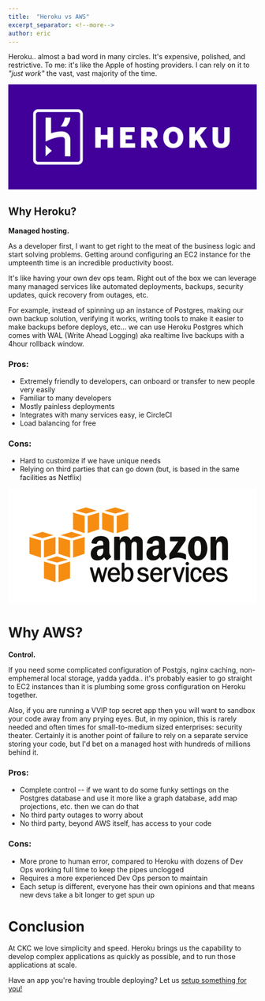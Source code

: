 ```yaml
---
title:  "Heroku vs AWS"
excerpt_separator: <!--more-->
author: eric
---
```


Heroku.. almost a bad word in many circles. It's expensive, polished, and
restrictive. To me: it's like the Apple of hosting providers. I can rely on it to
_"just work"_ the vast, vast majority of the time.


<!--more-->


<div style="text-align: center;">
    <img src="/assets/images/articles/heroku-logotype-horizontal-white.png" class="img-bordered">
</div>

## Why Heroku?

**Managed hosting.** 

As a developer first, I want to get right to the meat of the business logic and start
solving problems. Getting around configuring an EC2 instance for the
umpteenth time is an incredible productivity boost. 

It's like having your own dev ops team. Right out of the box we can leverage many 
managed services like automated deployments, backups, security updates, 
quick recovery from outages, etc.

For example, instead of spinning up an instance of Postgres, making our own backup 
solution, verifying it works, writing tools to make it easier to make backups before 
deploys, etc… we can use Heroku Postgres which comes with WAL (Write Ahead Logging) aka 
realtime live backups with a 4hour rollback window.

### Pros:
 * Extremely friendly to developers, can onboard or transfer to new people very easily
 * Familiar to many developers
 * Mostly painless deployments
 * Integrates with many services easy, ie CircleCI
 * Load balancing for free

### Cons:
 * Hard to customize if we have unique needs
 * Relying on third parties that can go down (but, is based in the same facilities as 
   Netflix)

<div style="text-align: center;">
    <img src="/assets/images/articles/aws-logo.png" class="img-bordered">
</div>

# Why AWS?

**Control.**

If you need some complicated configuration of Postgis, nginx caching, non-emphemeral
local storage, yadda yadda.. it's probably easier to go straight to EC2 instances 
than it is plumbing some gross configuration on Heroku together. 

Also, if you are running a VVIP top secret app then you will want to sandbox your code
away from any prying eyes. But, in my opinion, this is rarely needed and often times
for small-to-medium sized enterprises: security theater. Certainly it is another
point of failure to rely on a separate service storing your code, but I'd bet
on a managed host with hundreds of millions behind it.

### Pros:
* Complete control -- if we want to do some funky settings on the Postgres database and 
  use it more like a graph database, add map projections, etc. then we can do that
* No third party outages to worry about
* No third party, beyond AWS itself, has access to your code

### Cons:
* More prone to human error, compared to Heroku with dozens of Dev Ops working full 
  time to keep the pipes unclogged
* Requires a more experienced Dev Ops person to maintain
* Each setup is different, everyone has their own opinions and that means new devs 
  take a bit longer to get spun up



# Conclusion

At CKC we love simplicity and speed. Heroku brings us the capability to develop
complex applications as quickly as possible, and to run those applications
at scale.

Have an app you're having trouble deploying? Let us [setup something for you!](mailto:hello@ckcollab.com) 
